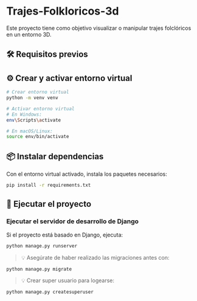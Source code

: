 # Trajes-Folkloricos-3d

Este proyecto tiene como objetivo visualizar o manipular trajes folclóricos en un entorno 3D.

## 🛠 Requisitos previos

## ⚙️ Crear y activar entorno virtual

```bash
# Crear entorno virtual
python -m venv venv

# Activar entorno virtual
# En Windows:
env\Scripts\activate

# En macOS/Linux:
source env/bin/activate
```

## 📦 Instalar dependencias

Con el entorno virtual activado, instala los paquetes necesarios:

```bash
pip install -r requirements.txt
```

## 🚀 Ejecutar el proyecto



### Ejecutar el servidor de desarrollo de Django

Si el proyecto está basado en Django, ejecuta:

```bash
python manage.py runserver
```

> 💡 Asegúrate de haber realizado las migraciones antes con:

```bash
python manage.py migrate
```
> 💡 Crear super usuario para logearse:
```bash
python manage.py createsuperuser
```



